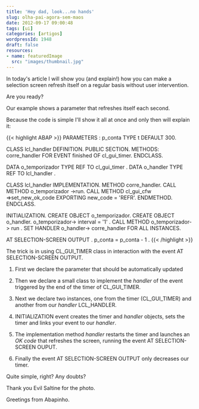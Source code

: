 ```yaml
---
title: 'Hey dad, look...no hands'
slug: olha-pai-agora-sem-maos
date: 2012-09-17 09:00:48
tags: [ui]
categories: [artigos]
wordpressId: 1948
draft: false
resources:
- name: featuredImage
  src: "images/thumbnail.jpg"
---
```

In today's article I will show you (and explain!) how you can make a selection screen refresh itself on a regular basis without user intervention.

Are you ready?

<!--more-->

Our example shows a parameter that refreshes itself each second.

Because the code is simple I'll show it all at once and only then will explain it:


{{< highlight ABAP >}}
PARAMETERS : p_conta TYPE t DEFAULT 300.

CLASS lcl_handler DEFINITION. 
  PUBLIC SECTION.
    METHODS: corre_handler FOR EVENT finished OF cl_gui_timer. 
ENDCLASS. 

DATA o_temporizador TYPE REF TO cl_gui_timer .
DATA o_handler TYPE REF TO lcl_handler .

CLASS lcl_handler IMPLEMENTATION. 
  METHOD corre_handler. 
    CALL METHOD o_temporizador ->run. 
    CALL METHOD cl_gui_cfw =>set_new_ok_code 
      EXPORTING 
        new_code = 'REFR'.
  ENDMETHOD.
ENDCLASS.

INITIALIZATION.
  CREATE OBJECT o_temporizador. 
  CREATE OBJECT o_handler. 
  o_temporizador-> interval = '1' . 
  CALL METHOD o_temporizador-> run .
  SET HANDLER o_handler-> corre_handler FOR ALL INSTANCES. 

AT SELECTION-SCREEN OUTPUT . 
  p_conta = p_conta - 1 .
{{< /highlight >}}

The trick is in using CL_GUI_TIMER class in interaction with the event AT SELECTION-SCREEN OUTPUT.

  1. First we declare the parameter that should be automatically updated

  2. Then we declare a small class to implement the _handler_ of the event triggered by the end of the timer of CL_GUI_TIMER.

  3. Next we declare two instances, one from the timer (CL_GUI_TIMER) and another from our _handler_ LCL_HANDLER.

  4. INITIALIZATION event creates the timer and _handler_ objects, sets the timer and links your event to our _handler_.

  5. The implementation method _handler_ restarts the timer and launches an _OK code_ that refreshes the screen, running the event AT SELECTION-SCREEN OUPUT.

  6. Finally the event AT SELECTION-SCREEN OUTPUT only decreases our timer.

Quite simple, right? Any doubts?

Thank you Evil Saltine for the photo.

Greetings from Abapinho.
